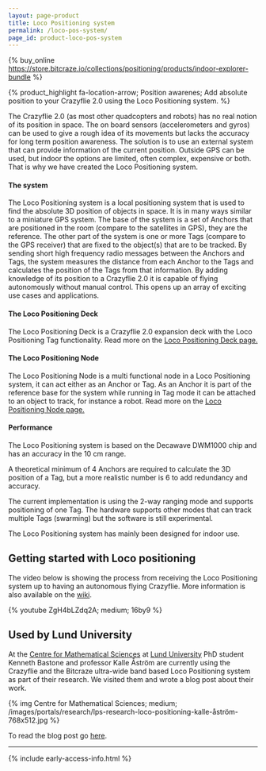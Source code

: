 ```yaml
---
layout: page-product
title: Loco Positioning system
permalink: /loco-pos-system/
page_id: product-loco-pos-system
---
```


{% buy_online https://store.bitcraze.io/collections/positioning/products/indoor-explorer-bundle %}

{% product_highlight
fa-location-arrow;
Position awarenes;
Add absolute position to your Crazyflie 2.0 using the Loco Positioning system.
%}

The Crazyflie 2.0 (as most other quadcopters and robots) has no real notion of
its position in space. The on board sensors (accelerometers and gyros) can be
used to give a rough idea of its movements but lacks the accuracy for long term
position awareness. The solution is to use an external system that can provide
information of the current position. Outside GPS can be used, but indoor the
options are limited, often complex, expensive or both. That is why we have
created the Loco Positioning system.

#### The system

The Loco Positioning system is a local positioning system that is used to find
the absolute 3D position of objects in space. It is in many ways similar to a
miniature GPS system.
The base of the system is a set of Anchors that are positioned in the room
(compare to the satellites in GPS), they are the reference. The other part of
the system is one or more Tags (compare to the GPS receiver) that are fixed to the
object(s) that are to be tracked. By sending short high frequency radio
messages between the Anchors and Tags, the system measures the distance from
each Anchor to the Tags and calculates the position of the Tags from that
information.
By adding knowledge of its position to a Crazyflie 2.0 it is capable of flying
autonomously without manual control. This opens up an array of exciting use
cases and applications.

#### The Loco Positioning Deck

The Loco Positioning Deck is a Crazyflie 2.0 expansion deck with the Loco
Positioning Tag functionality. Read more on the [Loco Positioning Deck page.](/loco-pos-deck/)

#### The Loco Positioning Node

The Loco Positioning Node is a multi functional node in a Loco Positioning system,
it can act either as an Anchor or Tag. As an Anchor it is part of the reference base for
the system while running in Tag mode it can be attached to an object to track,
for instance a robot. Read more on the [Loco Positioning Node page.](/loco-pos-node/)

#### Performance

The Loco Positioning system is based on the Decawave DWM1000 chip and has an
accuracy in the 10 cm range.

A theoretical minimum of 4 Anchors are required to
calculate the 3D position of a Tag, but a more realistic number is 6 to add
redundancy and accuracy.

The current implementation is using the 2-way ranging mode and supports positioning 
of one Tag. The hardware supports other modes that can track multiple Tags (swarming) 
but the software is still experimental.

The Loco Positioning system has mainly been designed for indoor use.

## Getting started with Loco positioning

The video below is showing the process from receiving the Loco Positioning system 
up to having an autonomous flying Crazyflie. More information is also available 
on the [wiki](https://wiki.bitcraze.io/doc:lps:index).

{% youtube ZgH4bLZdq2A; medium; 16by9 %}

## Used by Lund University

At the [Centre for Mathematical Sciences](http://www.maths.lu.se/english) at [Lund University](https://www.lth.se/english) 
PhD student Kenneth Bastone and professor Kalle Åström are currently using the 
Crazyflie and the Bitcraze ultra-wide band based Loco Positioning system as part 
of their research. We visited them and wrote a blog post about their work.

{% img Centre for Mathematical Sciences; medium; /images/portals/research/lps-research-loco-positioning-kalle-åström-768x512.jpg %}

To read the blog post go [here](https://www.bitcraze.io/2016/06/loco-positioning-in-lth-math-department/).

------

{% include early-access-info.html %}
